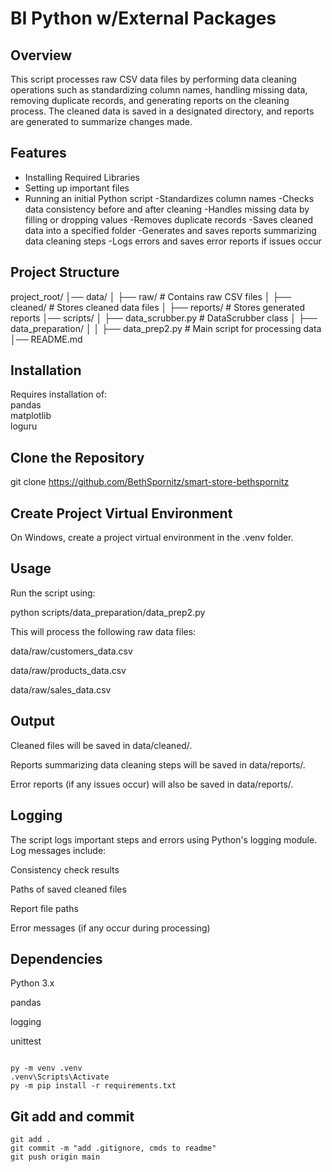 # BI Python w/External Packages

## Overview

This script processes raw CSV data files by performing data cleaning operations such as standardizing column names, handling missing data, removing duplicate records, and generating reports on the cleaning process. The cleaned data is saved in a designated directory, and reports are generated to summarize changes made.

## Features

- Installing Required Libraries
- Setting up important files
- Running an initial Python script
  -Standardizes column names
  -Checks data consistency before and after cleaning
  -Handles missing data by filling or dropping values
  -Removes duplicate records
  -Saves cleaned data into a specified folder
  -Generates and saves reports summarizing data cleaning steps
  -Logs errors and saves error reports if issues occur

## Project Structure

project_root/
│── data/
│ ├── raw/ # Contains raw CSV files
│ ├── cleaned/ # Stores cleaned data files
│ ├── reports/ # Stores generated reports
│── scripts/
│ ├── data_scrubber.py # DataScrubber class
│ ├── data_preparation/
│ │ ├── data_prep2.py # Main script for processing data
│── README.md

## Installation

Requires installation of:  
pandas  
matplotlib  
loguru

## Clone the Repository

git clone https://github.com/BethSpornitz/smart-store-bethspornitz

## Create Project Virtual Environment

On Windows, create a project virtual environment in the .venv folder.

## Usage

Run the script using:

python scripts/data_preparation/data_prep2.py

This will process the following raw data files:

data/raw/customers_data.csv

data/raw/products_data.csv

data/raw/sales_data.csv

## Output

Cleaned files will be saved in data/cleaned/.

Reports summarizing data cleaning steps will be saved in data/reports/.

Error reports (if any issues occur) will also be saved in data/reports/.

## Logging

The script logs important steps and errors using Python's logging module. Log messages include:

Consistency check results

Paths of saved cleaned files

Report file paths

Error messages (if any occur during processing)

## Dependencies

Python 3.x

pandas

logging

unittest

```shell

py -m venv .venv
.venv\Scripts\Activate
py -m pip install -r requirements.txt

```

## Git add and commit

```shell
git add .
git commit -m "add .gitignore, cmds to readme"
git push origin main
```
